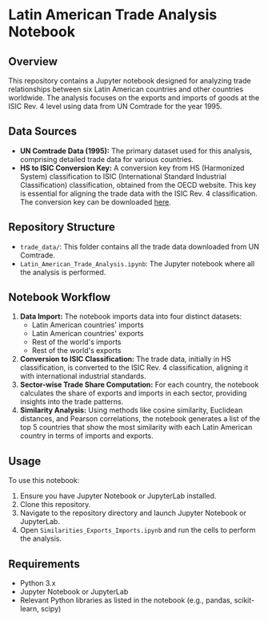 # Latin American Trade Analysis Notebook

## Overview
This repository contains a Jupyter notebook designed for analyzing trade relationships between six Latin American countries and other countries worldwide. The analysis focuses on the exports and imports of goods at the ISIC Rev. 4 level using data from UN Comtrade for the year 1995.

## Data Sources
- **UN Comtrade Data (1995):** The primary dataset used for this analysis, comprising detailed trade data for various countries.
- **HS to ISIC Conversion Key:** A conversion key from HS (Harmonized System) classification to ISIC (International Standard Industrial Classification) classification, obtained from the OECD website. This key is essential for aligning the trade data with the ISIC Rev. 4 classification. The conversion key can be downloaded [here](https://www.oecd.org/sti/ind/ConversionKeyBTDIxE4PUB.xlsx).

## Repository Structure
- `trade_data/`: This folder contains all the trade data downloaded from UN Comtrade.
- `Latin_American_Trade_Analysis.ipynb`: The Jupyter notebook where all the analysis is performed.

## Notebook Workflow
1. **Data Import:** The notebook imports data into four distinct datasets:
   - Latin American countries' imports
   - Latin American countries' exports
   - Rest of the world's imports
   - Rest of the world's exports
2. **Conversion to ISIC Classification:** The trade data, initially in HS classification, is converted to the ISIC Rev. 4 classification, aligning it with international industrial standards.
3. **Sector-wise Trade Share Computation:** For each country, the notebook calculates the share of exports and imports in each sector, providing insights into the trade patterns.
4. **Similarity Analysis:** Using methods like cosine similarity, Euclidean distances, and Pearson correlations, the notebook generates a list of the top 5 countries that show the most similarity with each Latin American country in terms of imports and exports.

## Usage
To use this notebook:
1. Ensure you have Jupyter Notebook or JupyterLab installed.
2. Clone this repository.
3. Navigate to the repository directory and launch Jupyter Notebook or JupyterLab.
4. Open `Similarities_Exports_Imports.ipynb` and run the cells to perform the analysis.

## Requirements
- Python 3.x
- Jupyter Notebook or JupyterLab
- Relevant Python libraries as listed in the notebook (e.g., pandas, scikit-learn, scipy)
